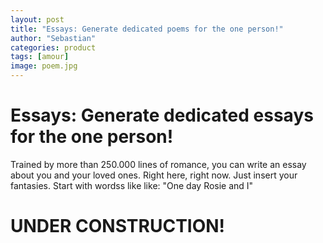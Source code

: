 ```yaml
---
layout: post
title: "Essays: Generate dedicated poems for the one person!"
author: "Sebastian"
categories: product
tags: [amour]
image: poem.jpg
---
```


# Essays: Generate dedicated essays for the one person!
Trained by more than 250.000 lines of romance, you can write an essay about you and your loved ones. Right here, right now.
Just insert your fantasies. Start with wordss like like: "One day Rosie and I"

# UNDER CONSTRUCTION!
